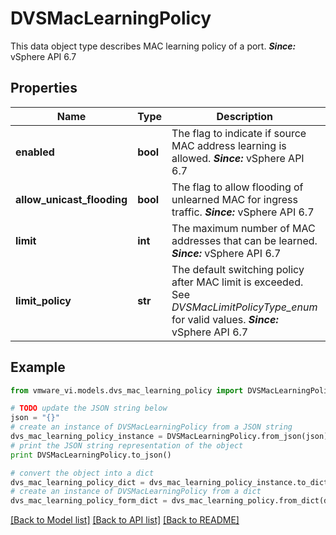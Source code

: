 # DVSMacLearningPolicy

This data object type describes MAC learning policy of a port.  ***Since:*** vSphere API 6.7 

## Properties
Name | Type | Description | Notes
------------ | ------------- | ------------- | -------------
**enabled** | **bool** | The flag to indicate if source MAC address learning is allowed.  ***Since:*** vSphere API 6.7  | 
**allow_unicast_flooding** | **bool** | The flag to allow flooding of unlearned MAC for ingress traffic.  ***Since:*** vSphere API 6.7  | [optional] 
**limit** | **int** | The maximum number of MAC addresses that can be learned.  ***Since:*** vSphere API 6.7  | [optional] 
**limit_policy** | **str** | The default switching policy after MAC limit is exceeded.  See *DVSMacLimitPolicyType_enum* for valid values.  ***Since:*** vSphere API 6.7  | [optional] 

## Example

```python
from vmware_vi.models.dvs_mac_learning_policy import DVSMacLearningPolicy

# TODO update the JSON string below
json = "{}"
# create an instance of DVSMacLearningPolicy from a JSON string
dvs_mac_learning_policy_instance = DVSMacLearningPolicy.from_json(json)
# print the JSON string representation of the object
print DVSMacLearningPolicy.to_json()

# convert the object into a dict
dvs_mac_learning_policy_dict = dvs_mac_learning_policy_instance.to_dict()
# create an instance of DVSMacLearningPolicy from a dict
dvs_mac_learning_policy_form_dict = dvs_mac_learning_policy.from_dict(dvs_mac_learning_policy_dict)
```
[[Back to Model list]](../README.md#documentation-for-models) [[Back to API list]](../README.md#documentation-for-api-endpoints) [[Back to README]](../README.md)


